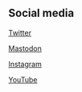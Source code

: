 ## Social media

[Twitter](https://twitter.com/nintendult)

[Mastodon](https://mastodon.social/@Nintendult)

[Instagram](https://www.instagram.com/nintendult)

[YouTube](https://www.youtube.com/nintendult)
